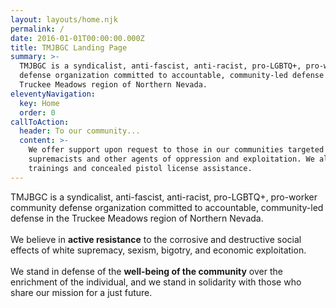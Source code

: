 ```yaml
---
layout: layouts/home.njk
permalink: /
date: 2016-01-01T00:00:00.000Z
title: TMJBGC Landing Page
summary: >-
  TMJBGC is a syndicalist, anti-fascist, anti-racist, pro-LGBTQ+, pro-worker community
  defense organization committed to accountable, community-led defense in the
  Truckee Meadows region of Northern Nevada.
eleventyNavigation:
  key: Home
  order: 0
callToAction:
  header: To our community...
  content: >-
    We offer support upon request to those in our communities targeted by white
    supremacists and other agents of oppression and exploitation. We also offer
    trainings and concealed pistol license assistance.
---
```


TMJBGC is a syndicalist, anti-fascist, anti-racist, pro-LGBTQ+, pro-worker community defense organization committed to accountable, community-led defense in the Truckee Meadows region of Northern Nevada.<br /><br />We believe in **active resistance** to the corrosive and destructive social effects of white supremacy, sexism, bigotry, and economic exploitation.<br /><br />We stand in defense of the **well-being of the community** over the enrichment of the individual, and we stand in solidarity with those who share our mission for a just future.
